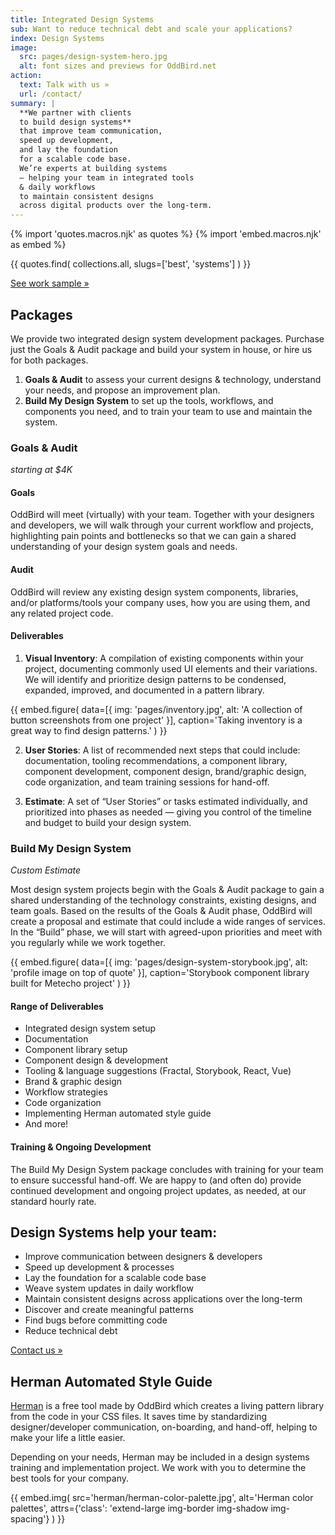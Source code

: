```yaml
---
title: Integrated Design Systems
sub: Want to reduce technical debt and scale your applications?
index: Design Systems
image:
  src: pages/design-system-hero.jpg
  alt: font sizes and previews for OddBird.net
action:
  text: Talk with us »
  url: /contact/
summary: |
  **We partner with clients
  to build design systems**
  that improve team communication,
  speed up development,
  and lay the foundation
  for a scalable code base.
  We’re experts at building systems
  — helping your team in integrated tools
  & daily workflows
  to maintain consistent designs
  across digital products over the long-term.
---
```


{% import 'quotes.macros.njk' as quotes %}
{% import 'embed.macros.njk' as embed %}

{{ quotes.find(
  collections.all,
  slugs=['best', 'systems']
) }}

[See work sample »]

[See work sample »]: /work/second-measure/

## Packages

We provide two integrated design system development packages. Purchase just the Goals & Audit package and build your system in house, or hire us for both packages.
1. **Goals & Audit** to assess your current designs & technology,
understand your needs, and propose an improvement plan.
2. **Build My Design System** to set up the tools, workflows,
and components you need, and to train your team to use and maintain the system.

### Goals & Audit
*starting at $4K*

#### Goals

OddBird will meet (virtually) with your team. Together with your designers
and developers, we will walk through your current workflow and projects,
highlighting pain points and bottlenecks so that we can gain a shared
understanding of your design system goals and needs.

#### Audit

OddBird will review any existing design system components, libraries,
and/or platforms/tools your company uses, how you are using them,
and any related project code.

#### Deliverables

1. **Visual Inventory**:
A compilation of existing components within your project,
documenting commonly used UI elements and their variations.
We will identify and prioritize design patterns 
to be condensed, expanded, improved,
and documented in a pattern library.

{{ embed.figure(
  data=[{
    img: 'pages/inventory.jpg',
    alt: 'A collection of button screenshots from one project'
  }],
  caption='Taking inventory is a great way to find design patterns.'
) }}

2. **User Stories**:
A list of recommended next steps that could include:
documentation,
tooling recommendations,
a component library,
component development,
component design,
brand/graphic design,
code organization,
and team training sessions
for hand-off.

3. **Estimate**:
A set of “User Stories” or tasks estimated individually,
and prioritized into phases as needed —
giving you control of the timeline and budget to build your design system.


### Build My Design System
*Custom Estimate*

Most design system projects begin with the Goals & Audit package to gain
a shared understanding of the technology constraints, existing designs,
and team goals. Based on the results of the Goals & Audit phase,
OddBird will create a proposal and estimate that could include
a wide ranges of services. In the “Build” phase, we will start with
agreed-upon priorities and meet with you regularly while we work together.

{{ embed.figure(
  data=[{
    img: 'pages/design-system-storybook.jpg',
    alt: 'profile image on top of quote'
  }],
  caption='Storybook component library built for Metecho project'
) }}

#### Range of Deliverables

- Integrated design system setup
- Documentation
- Component library setup
- Component design & development
- Tooling & language suggestions (Fractal, Storybook, React, Vue)
- Brand & graphic design
- Workflow strategies
- Code organization
- Implementing Herman automated style guide
- And more!

#### Training & Ongoing Development

The Build My Design System package 
concludes with training for your team
to ensure successful hand-off.
We are happy to (and often do) 
provide continued development
and ongoing project updates, as needed, 
at our standard hourly rate.

## Design Systems help your team:

- Improve communication between designers & developers
- Speed up development & processes
- Lay the foundation for a scalable code base
- Weave system updates in daily workflow
- Maintain consistent designs across applications over the long-term
- Discover and create meaningful patterns
- Find bugs before committing code
- Reduce technical debt

[Contact us »]

[Contact us »]: /contact/



## Herman Automated Style Guide

[Herman] is a free tool made by OddBird which creates a living pattern
library from the code in your CSS files. It saves time by standardizing
designer/developer communication, on-boarding, and hand-off, helping to
make your life a little easier.

Depending on your needs, Herman may be included in a design systems
training and implementation project. We work with you to determine the
best tools for your company.

[Herman]: /herman/

{{ embed.img(
  src='herman/herman-color-palette.jpg',
  alt='Herman color palettes',
  attrs={'class': 'extend-large img-border img-shadow img-spacing'}
) }}
